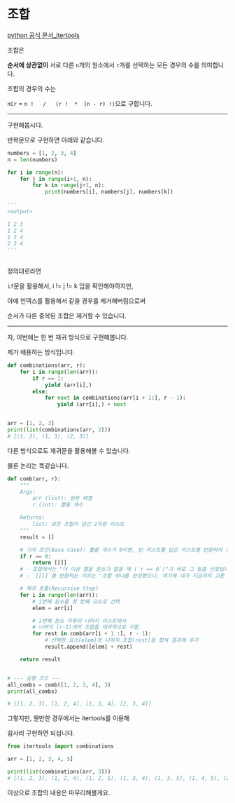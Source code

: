 # 조합

[python 공식 문서_itertools](https://docs.python.org/ko/3.9/library/itertools.html)



조합은

**순서에 상관없이** 서로 다른 `n`개의 원소에서 `r`개를 선택하는 모든 경우의 수를 의미합니다.



조합의 경우의 수는

`nCr` = `n !   /   (r !  *  (n - r) !)`으로 구합니다.



---

구현해봅시다.

반복문으로 구현하면 아래와 같습니다.

```python
numbers = [1, 2, 3, 4]
n = len(numbers)

for i in range(n):
    for j in range(i+1, n):
        for k in range(j+1, n):
            print(numbers[i], numbers[j], numbers[k])
            
'''
<output>

1 2 3
1 2 4
1 3 4
2 3 4
'''
            
```

정의대로라면 

`if`문을 활용해서, i != j != k 임을 확인해야하지만,

아예 인덱스를 활용해서 같을 경우를 제거해버림으로써

순서가 다른 중복된 조합은 제거할 수 있습니다.



---



자, 이번에는 한 번 재귀 방식으로 구현해봅니다.

제가 애용하는 방식입니다.

```python
def combinations(arr, r):
    for i in range(len(arr)):
        if r == 1:
            yield (arr[i],)
        else:
            for next in combinations(arr[i + 1:], r - 1):
                yield (arr[i],) + next  


arr = [1, 2, 3]
print(list(combinations(arr, 2)))
# [(1, 2), (1, 3), (2, 3)]

```



다른 방식으로도 재귀문을 활용해볼 수 있습니다.

물론 논리는 똑같습니다.

```python
def comb(arr, r):
    """
    Args:
        arr (list): 원본 배열
        r (int): 뽑을 개수

    Returns:
        list: 모든 조합이 담긴 2차원 리스트
    """
    result = []

    # 기저 조건(Base Case): 뽑을 개수가 0이면, 빈 리스트를 담은 리스트를 반환하여 조합 완성
    if r == 0:
        return [[]]
    # - 조합에서는 "더 이상 뽑을 원소가 없을 때 (`r == 0`)"가 바로 그 탈출 신호입니다.
	# - `[[]]`를 반환하는 이유는 "조합 하나를 완성했으니, 여기에 네가 지금까지 고른 원소들을 합쳐라"는 신호를 보내기 위함입니다.

    # 재귀 호출(Recursive Step)
    for i in range(len(arr)):
        # i번째 원소를 첫 번째 요소로 선택
        elem = arr[i]

        # i번째 원소 이후의 나머지 리스트에서
        # 나머지 (r-1)개의 조합을 재귀적으로 구함
        for rest in comb(arr[i + 1 :], r - 1):
            # 선택한 요소(elem)와 나머지 조합(rest)을 합쳐 결과에 추가
            result.append([elem] + rest)

    return result


# --- 실행 코드 ---
all_combs = comb([1, 2, 3, 4], 3)
print(all_combs)

# [[1, 2, 3], [1, 2, 4], [1, 3, 4], [2, 3, 4]]
```



그렇지만, 웬만한 경우에서는 itertools를 이용해

쉽사리 구현하면 되십니다.

```python
from itertools import combinations

arr = [1, 2, 3, 4, 5]

print(list(combinations(arr, 3)))
# [(1, 2, 3), (1, 2, 4), (1, 2, 5), (1, 3, 4), (1, 3, 5), (1, 4, 5), (2, 3, 4), (2, 3, 5), (2, 4, 5), (3, 4, 5)]
```



이상으로 조합의 내용은 마무리해볼게요.